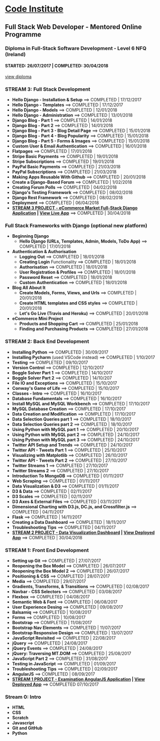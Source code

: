 # [Code Institute](https://www.codeinstitute.net/ "Visit Code Institute")

## Full Stack Web Developer - Mentored Online Programme
### Diploma in Full-Stack Software Development - Level 6 NFQ (Ireland)
#### STARTED: 26/07/2017 | COMPLETED: 30/04/2018
[view diploma](https://www.credential.net/xnmf2fse 'Full Stack Diploma in Software Development')

### **STREAM 3: Full Stack Development**
- **Hello Django - Installation & Setup** ==> COMPLETED | 17/12/2017
- **Hello Django - Templates** ==> COMPLETED | 17/12/2017
- **Hello Django - Models** ==> COMPLETED | 12/01/2018
- **Hello Django - Administration** ==> COMPLETED | 13/01/2018
- **Django Blog - Part 1** ==> COMPLETED | 14/01/2018
- **Django Blog - Part 2** ==> COMPLETED | 14/01/2018
- **Django Blog - Part 3 - Blog Detail Page** ==> COMPLETED | 15/01/2018
- **Django Blog - Part 4 - Blog Popularity** ==> COMPLETED | 15/01/2018
- **Django Blog - Part 5 - Forms & Images** ==> COMPLETED | 15/01/2018
- **Custom User & Email Authentication** ==> COMPLETED | 16/01/2018
- **Flatpages** ==> COMPLETED | 17/01/2018
- **Stripe Basic Payments** ==> COMPLETED | 19/01/2018
- **Stripe Subscriptions** ==> COMPLETED | 19/01/2018
- **PayPal Basic Payments** ==> COMPLETED | 21/03/2018
- **PayPal Subscriptions** ==> COMPLETED | 21/03/2018
- **Making Apps Reusable With Github** ==> COMPLETED | 20/01/2018
- **Create a Django-Based Forum** ==> COMPLETED | 1/02/2018
- **Creating Forum Polls** ==> COMPLETED | 04/02/2018
- **Django's Testing Framework** ==> COMPLETED | 08/02/2018
- **Django Rest Framework** ==> COMPLETED | 08/02/2018
- **Deployment** ==> COMPLETED | 06/04/2018
- **[STREAM 3 PROJECT - eCommerce Market Full-Stack Django Application](https://github.com/sebam2k4/RTarchViz) | [View Live App](http://rtarchviz.herokuapp.com/)** ==> COMPLETED | 30/04/2018


### **Full Stack Frameworks with Django** (optional new platform)
- **Beginning Django**
  - **Hello Django (URLs, Templates, Admin, Models, ToDo App)** ==> COMPLETED | 17/01/2018
- **Authentication & Authorisation** 
  - **Logging Out** ==> COMPLETED | 18/01/2018
  - **Creating Login** Functionality ==> COMPLETED | 18/01/2018
  - **Authorisation** ==> COMPLETED | 18/01/2018
  - **User Registration & Profiles** ==> COMPLETED | 18/01/2018
  - **Password Reset** ==> COMPLETED | 18/01/2018
  - **Custom Authentication** ==> COMPLETED | 18/01/2018
- **Blog All About It**
  - **Create Models, Forms, Views, and Urls** ==> COMPLETED | 20/01/2018
  - **Create HTML templates and CSS styles** ==> COMPLETED | 20/01/2018
  - **Let's Go Live (Travis and Heroku)** ==> COMPLETED | 20/01/2018
- **eCommerce Mini Project**
  - **Products and Shopping Cart** ==> COMPLETED | 25/01/2018
  - **Finding and Purchasing Products** ==> COMPLETED | 27/01/2018


### **STREAM 2: Back End Development**
- **Installing Python** ==> COMPLETED | 30/09/2017
- **Installing Pycharm** (used VSCode instead) ==> COMPLETED | 1/10/2017
- **Testing** ==> COMPLETED | 09/10/2017
- **Version Control** ==> COMPLETED | 12/10/2017
- **Boggle Solver Part 1** ==> COMPLETED | 14/10/2017
- **Boggle Solver Part 2** ==> COMPLETED | 14/10/207
- **File IO and Exceptions** ==> COMPLETED | 15/10/2017
- **Conway's Game of Life** ==> COMPLETED | 15/10/2017
- **Classes - Intro** ==> COMPLETED | 16/10/2017
- **Database Fundamentals** ==> COMPLETED | 16/10/2017
- **Install MySQL and MySQL Workbench** ==> COMPLETED | 17/10/2017
- **MySQL Database Creation** ==> COMPLETED | 17/10/2017
- **Data Creation and Modification** ==> COMPLETED | 17/10/2017
- **Data Selection Queries part 1** ==> COMPLETED | 18/10/2017
- **Data Selection Queries part 2** ==> COMPLETED | 18/10/2017
- **Using Python with MySQL part 1** ==> COMPLETED | 20/10/2017
- **Using Python with MySQL part 2** ==> COMPLETED | 24/10/2017
- **Using Python with MySQL part 3** ==> COMPLETED | 24/10/2017
- **Twitter API Setup and Trends** ==> COMPLETED | 24/10/2017
- **Twitter API - Tweets Part 1** ==> COMPLETED | 25/10/2017
- **Visualizing with Matplotlib** ==> COMPLETED | 26/10/2017
- **Twitter API - Tweets Part 2** ==> COMPLETED | 27/10/2017
- **Twitter Streams 1** ==> COMPLETED | 27/10/2017
- **Twitter Streams 2** ==> COMPLETED | 27/10/2017
- **Introduction To MongoDB** ==> COMPLETED | 01/11/2017
- **Web Scraping** ==> COMPLETED | 01/11/2017
- **Data Visualization & D3** ==> COMPLETED | 01/11/2017
- **D3 & Data** ==> COMPLETED | 02/11/2017
- **D3 Scales** ==> COMPLETED | 02/11/2017
- **D3 Axes & External Files** ==> COMPLETED | 03/11/2017
- **Dimensional Charting with D3.js, DC.js, and Crossfilter.js** ==> COMPLETED | 04/11/2017
- **Flask** ==> COMPLETED | 14/11/2017
- **Creating a Data Dashboard** ==> COMPLETED | 18/11/2017
- **Troubleshooting Tips** ==> COMPLETED | 04/11/2017
- **[STREAM 2 PROJECT - Data Visualization Dashboard](https://github.com/sebam2k4/StackOverflow-2017-Survey-Data-Visualization) | [View Deployed App](http://stack-overflow-2017-dev-survey.herokuapp.com/)** ==> COMPLETED | 30/04/2018


### **STREAM 1: Front End Development**
- **Setting up Git** ==> COMPLETED | 27/07/2017
- **Reopening the Box Model** ==> COMPLETED | 26/07/2017
- **Reopening the Box Model 2** ==> COMPLETED | 26/07/2017
- **Positioning & CSS** ==> COMPLETED | 28/07/2017
- **Media** ==> COMPLETED | 29/07/2017
- **Gradients, Transforms, & Transitions** ==> COMPLETED | 02/08/2017
- **Navbar - CSS Selectors** ==> COMPLETED | 03/08/2017
- **Flexbox** ==> COMPLETED | 04/08/2017
- **Semantic Web & Font** ==> COMPLETED | 06/08/2017
- **User Experience Desing** ==> COMPLETED | 09/08/2017
- **Balsamiq** ==> COMPLETED | 10/08/2017
- **Forms** ==> COMPLETED | 10/08/2017
- **Bootstrap** ==> COMPLETED | 11/08/2017
- **Bootstrap Nav Elements** ==> COMPLETED | 11/07/2017
- **Bootstrap Responsive Design** ==> COMPLETED | 13/07/2017
- **JavaScript Revisited** ==> COMPLETED | 22/08/2017
- **jQuery** ==> COMPLETED | 24/08/2017
- **jQuery Events** ==> COMPLETED | 24/08/2017
- **jQuery: Traversing MT.DOM** ==> COMPLETED | 25/08/2017
- **JavaScript Part 2** ==> COMPLETED | 31/08/2017
- **Testing in JavaScript**  ==> COMPLETED | 01/09/2017
- **Troubleshooting Tips** ==> COMPLETED | 02/09/2017
- **AngularJS** ==> COMPLETED | 08/09/2017
- **[STREAM 1 PROJECT - Examination AngularJS Application](https://github.com/sebam2k4/stream1-project) | [View Deployed App](https://sebam2k4.github.io/exam-platform-angularjs/)** ==> COMPLETED 07/10/2017


### **Stream 0: Intro**
- **HTML**
- **CSS**
- **Scratch**
- **Javascript**
- **Git and GitHub**
- **Python**